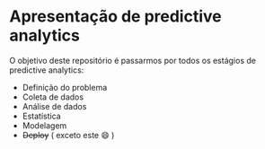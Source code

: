# Apresentação de predictive analytics 

O objetivo deste repositório é passarmos por todos os estágios de predictive analytics:

* Definição do problema
* Coleta de dados
* Análise de dados
* Estatística
* Modelagem
* ~~Deploy~~ ( exceto este :smile: )